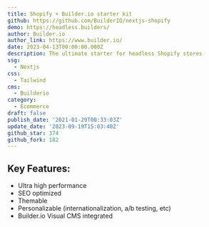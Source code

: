 ```yaml
---
title: Shopify + Builder.io starter kit
github: https://github.com/BuilderIO/nextjs-shopify
demo: https://headless.builders/
author: Builder.io
author_link: https://www.builder.io/
date: 2023-04-13T00:00:00.000Z
description: The ultimate starter for headless Shopify stores
ssg:
  - Nextjs
css:
  - Tailwind
cms:
  - Builderio
category:
  - Ecommerce
draft: false
publish_date: '2021-01-29T00:33:03Z'
update_date: '2023-09-19T15:03:40Z'
github_star: 374
github_fork: 182
---
```


## Key Features:

- Ultra high performance
- SEO optimized
- Themable
- Personalizable (internationalization, a/b testing, etc)
- Builder.io Visual CMS integrated
